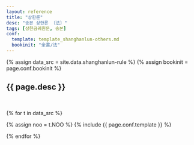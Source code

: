 ```yaml
---
layout: reference
title: "상한론"
desc: "송본 상한론 〔法〕"
tags: [상한금궤원문, 송본]
conf:
  template: template_shanghanlun-others.md
  bookinit: "全書/法"
---
```


{% assign data_src = site.data.shanghanlun-rule %}
{% assign bookinit = page.conf.bookinit %}


{{ page.desc }}
--------------------

<br>

{% for t in data_src %}

{% assign noo = t.NOO %}
{% include {{ page.conf.template }} %}

{% endfor %}
